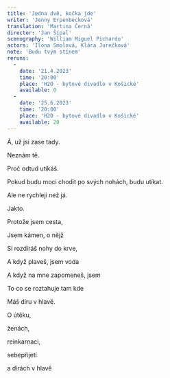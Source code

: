 ```yaml
---
title: 'Jedna dvě, kočka jde'
writer: 'Jenny Erpenbecková'
translation: 'Martina Černá'
director: 'Jan Šípal'
scenography: 'William Miguel Pichardo'
actors: 'Ilona Smolová, Klára Jurečková'
note: 'Budu tvým stínem'
reruns:
  -  
    date: '21.4.2023'
    time: '20:00'
    place: 'H2O - bytové divadlo v Košické'
    available: 0
  -  
    date: '25.6.2023'
    time: '20:00'
    place: 'H2O - bytové divadlo v Košické'
    available: 20
---
```

<p>
Á, už jsi zase tady.
</p>
Neznám tě.
<p>
Proč odtud utíkáš.
</p>
Pokud budu moci chodit po svých nohách, budu utíkat.  

Ale ne rychleji než já.

Jakto.

Protože jsem cesta,

Jsem kámen, o nějž

Si rozdíráš nohy do krve,

A když plaveš, jsem voda

A když na mne zapomeneš, jsem

To co se roztahuje tam kde

Máš díru v hlavě.



O útěku,

ženách,

reinkarnaci,

sebepřijetí

a dírách v hlavě
